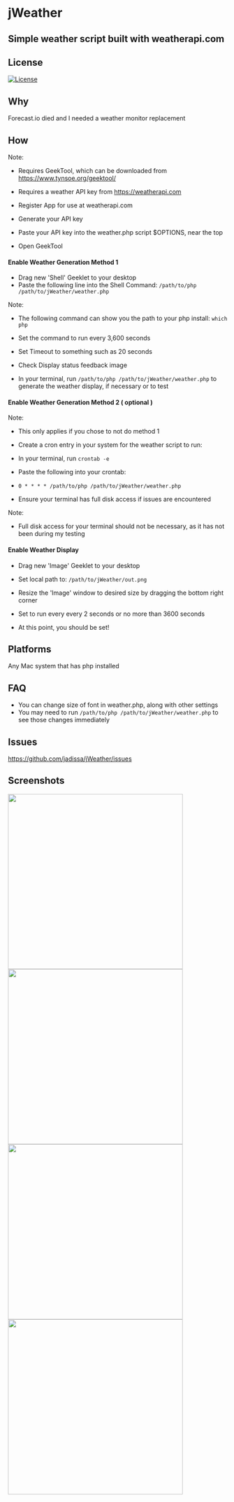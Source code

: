 # jWeather
## Simple weather script built with weatherapi.com

## License
[![License](https://img.shields.io/badge/license-GPL-blue)](LICENSE)

## Why
Forecast.io died and I needed a weather monitor replacement

## How
Note:
- Requires GeekTool, which can be downloaded from https://www.tynsoe.org/geektool/
- Requires a weather API key from https://weatherapi.com

- Register App for use at weatherapi.com
- Generate your API key
- Paste your API key into the weather.php script $OPTIONS, near the top

- Open GeekTool

#### Enable Weather Generation Method 1
- Drag new 'Shell' Geeklet to your desktop
- Paste the following line into the Shell Command:
```/path/to/php /path/to/jWeather/weather.php```

Note:
- The following command can show you the path to your php install:
```which php```

- Set the command to run every 3,600 seconds
- Set Timeout to something such as 20 seconds
- Check Display status feedback image
- In your terminal, run ```/path/to/php /path/to/jWeather/weather.php``` to generate the weather display, if necessary or to test

#### Enable Weather Generation Method 2 ( optional )
Note:
- This only applies if you chose to not do method 1

- Create a cron entry in your system for the weather script to run:
- In your terminal, run ```crontab -e```
- Paste the following into your crontab:
- ```0 * * * * /path/to/php /path/to/jWeather/weather.php```
- Ensure your terminal has full disk access if issues are encountered

Note:
- Full disk access for your terminal should not be necessary, as it has not been during my testing

#### Enable Weather Display
- Drag new 'Image' Geeklet to your desktop
- Set local path to: ```/path/to/jWeather/out.png```

- Resize the 'Image' window to desired size by dragging the bottom right corner
- Set to run every every 2 seconds or no more than 3600 seconds
- At this point, you should be set!

## Platforms
Any Mac system that has php installed

## FAQ
- You can change size of font in weather.php, along with other settings
- You may need to run ```/path/to/php /path/to/jWeather/weather.php``` to see those changes immediately

## Issues
https://github.com/jadissa/jWeather/issues

## Screenshots
<p float="left">
  <img src="screenshots/1.png" width="400" />
  <img src="screenshots/2.png" width="400" />
  <img src="screenshots/3.png" width="400" />
  <img src="screenshots/4.png" width="400" />
</p>